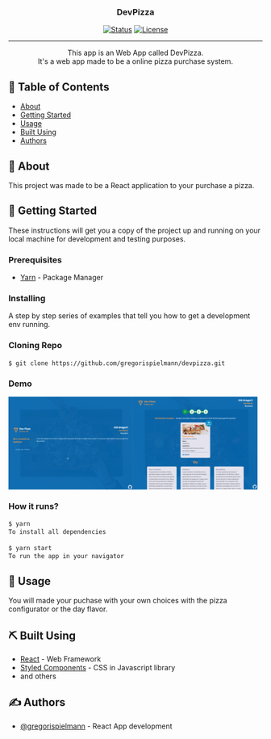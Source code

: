 <h3 align="center">DevPizza</h3>

<div align="center">

[![Status](https://img.shields.io/badge/status-active-success.svg)]()
[![License](https://img.shields.io/badge/license-MIT-blue.svg)](/LICENSE)

</div>

---

<p align="center"> This app is an Web App called DevPizza.
<br>
It's a web app made to be a online pizza purchase system.
    <br>
</p>

## 📝 Table of Contents

- [About](#about)
- [Getting Started](#getting_started)
- [Usage](#usage)
- [Built Using](#built_using)
- [Authors](#authors)

## 🧐 About <a name = "about"></a>

This project was made to be a React application to your purchase a pizza.

## 🏁 Getting Started <a name = "getting_started"></a>

These instructions will get you a copy of the project up and running on your local machine for development and testing purposes.

### Prerequisites

- [Yarn](https://yarnpkg.com/lang/en/) - Package Manager

### Installing

A step by step series of examples that tell you how to get a development env running.

### Cloning Repo

```
$ git clone https://github.com/gregorispielmann/devpizza.git
```

### Demo

<div style="display: flex;">

<img src="screenshots/screenshot1.png" width="49%">
<img src="screenshots/screenshot2.png" width="49%">

</div>

### How it runs?

```
$ yarn
To install all dependencies

$ yarn start
To run the app in your navigator
```

## 🎈 Usage <a name="usage"></a>

You will made your puchase with your own choices with the pizza configurator or the day flavor.

## ⛏️ Built Using <a name = "built_using"></a>

- [React](https://pt-br.reactjs.org/) - Web Framework
- [Styled Components](https://www.styled-components.com/) - CSS in Javascript library
- and others

## ✍️ Authors <a name = "authors"></a>

- [@gregorispielmann](https://github.com/gregorispielmann) - React App development
